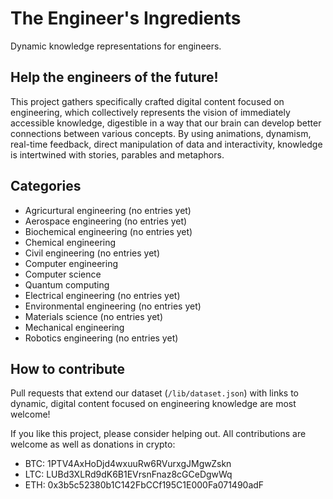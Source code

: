 # The Engineer's Ingredients

Dynamic knowledge representations for engineers.

## Help the engineers of the future!

This project gathers specifically crafted digital content focused on engineering, which collectively represents the vision of immediately accessible knowledge, digestible in a way that our brain can develop better connections between various concepts. By using animations, dynamism, real-time feedback, direct manipulation of data and interactivity, knowledge is intertwined with stories, parables and metaphors.

## Categories

* Agricurtural engineering (no entries yet)
* Aerospace engineering (no entries yet)
* Biochemical engineering (no entries yet)
* Chemical engineering
* Civil engineering (no entries yet)
* Computer engineering
* Computer science
* Quantum computing
* Electrical engineering (no entries yet)
* Environmental engineering (no entries yet)
* Materials science (no entries yet)
* Mechanical engineering
* Robotics engineering (no entries yet)

## How to contribute

Pull requests that extend our dataset (`/lib/dataset.json`) with links to dynamic, digital content focused on engineering knowledge are most welcome!

If you like this project, please consider helping out. All contributions are welcome as well as donations in crypto:

- BTC: 1PTV4AxHoDjd4wxuuRw6RVurxgJMgwZskn
- LTC: LUBd3XLRd9dK6B1EVrsnFnaz8cGCeDgwWq
- ETH: 0x3b5c52380b1C142FbCCf195C1E000Fa071490adF
